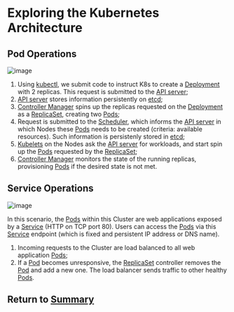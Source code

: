 # Exploring the Kubernetes Architecture

## Pod Operations

![image](https://user-images.githubusercontent.com/22382891/202746615-de210559-1f86-4f1a-a9ae-c2b5e36d3646.png)

1. Using [kubectl](07k8sClusterComponents.md#kubectl), we submit code to instruct K8s to create a [Deployment](04APIObjectsControllers.MD#types-of-controllers) with 2 replicas. This request is submitted to the [API server](02kubernetesAPI.MD);
2. [API server](02kubernetesAPI.MD) stores information persistently on [etcd](07k8sClusterComponents.md#control-plane-node-components);
3. [Controller Manager](07k8sClusterComponents.md#control-plane-node-components) spins up the replicas requested on the [Deployment](04APIObjectsControllers.MD#types-of-controllers) as a [ReplicaSet](04APIObjectsControllers.MD#types-of-controllers), creating two [Pods](03APIObjectsPods.MD);
4. Request is submitted to the [Scheduler](07k8sClusterComponents.md#control-plane-node-components), which informs the [API server](02kubernetesAPI.MD) in which Nodes these [Pods](03APIObjectsPods.MD) needs to be created (criteria: available resources). Such information is persistenly stored in [etcd](07k8sClusterComponents.md#control-plane-node-components);
5. [Kubelets](07k8sClusterComponents.md#worker-node-components) on the Nodes ask the [API server](02kubernetesAPI.MD) for workloads, and start spin up the [Pods](03APIObjectsPods.MD) requested by the [ReplicaSet](04APIObjectsControllers.MD#types-of-controllers);
6. [Controller Manager](07k8sClusterComponents.md#control-plane-node-components) monitors the state of the running replicas, provisioning [Pods](03APIObjectsPods.MD) if the desired state is not met.

## Service Operations

![image](https://user-images.githubusercontent.com/22382891/202750178-a64ae99a-cfda-41b1-8a9e-eaf4be305a48.png)

In this scenario, the [Pods](03APIObjectsPods.MD) within this Cluster are web applications exposed by a [Service](05APIObjectsServices.md) (HTTP on TCP port 80). Users can access the [Pods](03APIObjectsPods.MD) via this [Service](05APIObjectsServices.md) endpoint (which is fixed and persistent IP address or DNS name).

1. Incoming requests to the Cluster are load balanced to all web application [Pods](03APIObjectsPods.MD);
2. If a [Pod](03APIObjectsPods.MD) becomes unresponsive, the [ReplicaSet](04APIObjectsControllers.MD#types-of-controllers) controller removes the [Pod](03APIObjectsPods.MD) and add a new one. The load balancer sends traffic to other healthy [Pods](03APIObjectsPods.MD).

## Return to [Summary](01exploringKubernetesArchitecture/README.md)